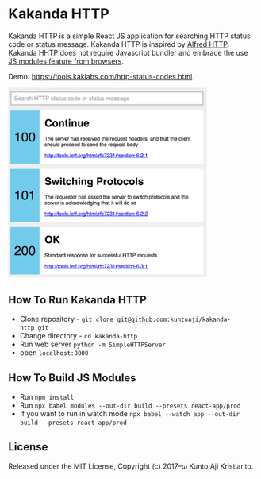 # Kakanda HTTP

Kakanda HTTP is a simple React JS application for searching HTTP status code or status message. Kakanda HTTP is inspired by [Alfred HTTP][inspiration].
Kakanda HHTP does not require Javascript bundler and embrace the use [JS modules feature from browsers][js_modules].

Demo: <https://tools.kaklabs.com/http-status-codes.html>

<img src="https://github.com/kuntoaji/kakanda-http/raw/master/kakanda-http.png" alt="kakanda-http" width=400>

## How To Run Kakanda HTTP
* Clone repository - `git clone git@github.com:kuntoaji/kakanda-http.git`
* Change directory - `cd kakanda-http`
* Run web server `python -m SimpleHTTPServer`
* open `localhost:8000`

## How To Build JS Modules
* Run `npm install`
* Run `npx babel modules --out-dir build --presets react-app/prod`
* If you want to run in watch mode `npx babel --watch app --out-dir build --presets react-app/prod`

## License
Released under the MIT License, Copyright (c) 2017–ω Kunto Aji Kristianto.

[inspiration]: https://github.com/JoelQ/alfred-http
[js_modules]: https://v8.dev/features/modules
